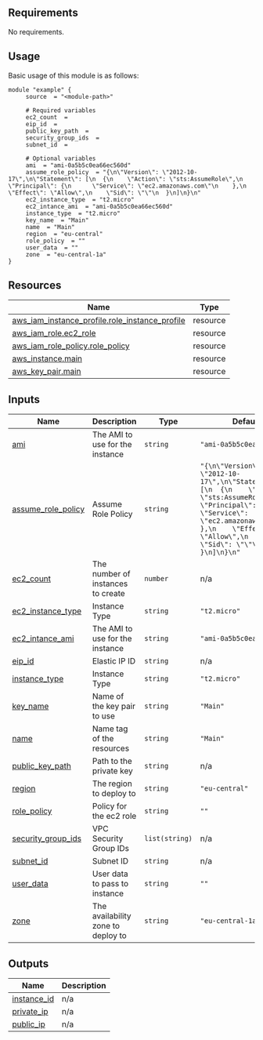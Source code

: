 <!-- BEGIN_AUTOMATED_TF_DOCS_BLOCK -->
## Requirements

No requirements.
## Usage
Basic usage of this module is as follows:
```hcl
module "example" {
	 source  = "<module-path>"

	 # Required variables
	 ec2_count  = 
	 eip_id  = 
	 public_key_path  = 
	 security_group_ids  = 
	 subnet_id  = 

	 # Optional variables
	 ami  = "ami-0a5b5c0ea66ec560d"
	 assume_role_policy  = "{\n\"Version\": \"2012-10-17\",\n\"Statement\": [\n  {\n    \"Action\": \"sts:AssumeRole\",\n    \"Principal\": {\n      \"Service\": \"ec2.amazonaws.com\"\n    },\n    \"Effect\": \"Allow\",\n    \"Sid\": \"\"\n  }\n]\n}\n"
	 ec2_instance_type  = "t2.micro"
	 ec2_intance_ami  = "ami-0a5b5c0ea66ec560d"
	 instance_type  = "t2.micro"
	 key_name  = "Main"
	 name  = "Main"
	 region  = "eu-central"
	 role_policy  = ""
	 user_data  = ""
	 zone  = "eu-central-1a"
}
```
## Resources

| Name | Type |
|------|------|
| [aws_iam_instance_profile.role_instance_profile](https://registry.terraform.io/providers/hashicorp/aws/latest/docs/resources/iam_instance_profile) | resource |
| [aws_iam_role.ec2_role](https://registry.terraform.io/providers/hashicorp/aws/latest/docs/resources/iam_role) | resource |
| [aws_iam_role_policy.role_policy](https://registry.terraform.io/providers/hashicorp/aws/latest/docs/resources/iam_role_policy) | resource |
| [aws_instance.main](https://registry.terraform.io/providers/hashicorp/aws/latest/docs/resources/instance) | resource |
| [aws_key_pair.main](https://registry.terraform.io/providers/hashicorp/aws/latest/docs/resources/key_pair) | resource |
## Inputs

| Name | Description | Type | Default | Required |
|------|-------------|------|---------|:--------:|
| <a name="input_ami"></a> [ami](#input\_ami) | The AMI to use for the instance | `string` | `"ami-0a5b5c0ea66ec560d"` | no |
| <a name="input_assume_role_policy"></a> [assume\_role\_policy](#input\_assume\_role\_policy) | Assume Role Policy | `string` | `"{\n\"Version\": \"2012-10-17\",\n\"Statement\": [\n  {\n    \"Action\": \"sts:AssumeRole\",\n    \"Principal\": {\n      \"Service\": \"ec2.amazonaws.com\"\n    },\n    \"Effect\": \"Allow\",\n    \"Sid\": \"\"\n  }\n]\n}\n"` | no |
| <a name="input_ec2_count"></a> [ec2\_count](#input\_ec2\_count) | The number of instances to create | `number` | n/a | yes |
| <a name="input_ec2_instance_type"></a> [ec2\_instance\_type](#input\_ec2\_instance\_type) | Instance Type | `string` | `"t2.micro"` | no |
| <a name="input_ec2_intance_ami"></a> [ec2\_intance\_ami](#input\_ec2\_intance\_ami) | The AMI to use for the instance | `string` | `"ami-0a5b5c0ea66ec560d"` | no |
| <a name="input_eip_id"></a> [eip\_id](#input\_eip\_id) | Elastic IP ID | `string` | n/a | yes |
| <a name="input_instance_type"></a> [instance\_type](#input\_instance\_type) | Instance Type | `string` | `"t2.micro"` | no |
| <a name="input_key_name"></a> [key\_name](#input\_key\_name) | Name of the key pair to use | `string` | `"Main"` | no |
| <a name="input_name"></a> [name](#input\_name) | Name tag of the resources | `string` | `"Main"` | no |
| <a name="input_public_key_path"></a> [public\_key\_path](#input\_public\_key\_path) | Path to the private key | `string` | n/a | yes |
| <a name="input_region"></a> [region](#input\_region) | The region to deploy to | `string` | `"eu-central"` | no |
| <a name="input_role_policy"></a> [role\_policy](#input\_role\_policy) | Policy for the ec2 role | `string` | `""` | no |
| <a name="input_security_group_ids"></a> [security\_group\_ids](#input\_security\_group\_ids) | VPC Security Group IDs | `list(string)` | n/a | yes |
| <a name="input_subnet_id"></a> [subnet\_id](#input\_subnet\_id) | Subnet ID | `string` | n/a | yes |
| <a name="input_user_data"></a> [user\_data](#input\_user\_data) | User data to pass to instance | `string` | `""` | no |
| <a name="input_zone"></a> [zone](#input\_zone) | The availability zone to deploy to | `string` | `"eu-central-1a"` | no |
## Outputs

| Name | Description |
|------|-------------|
| <a name="output_instance_id"></a> [instance\_id](#output\_instance\_id) | n/a |
| <a name="output_private_ip"></a> [private\_ip](#output\_private\_ip) | n/a |
| <a name="output_public_ip"></a> [public\_ip](#output\_public\_ip) | n/a |
<!-- END_AUTOMATED_TF_DOCS_BLOCK -->